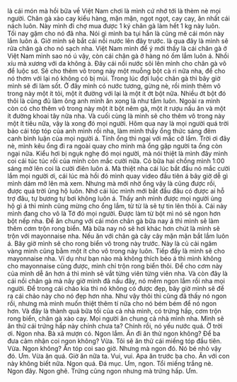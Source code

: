 là cái món mà hồi bữa về Việt Nam chơi là mình cứ nhớ tới là thèm nè mọi người. Chân gà xào cay kiểu hàng, mặn mặn, ngọt ngọt, cay cay, ăn nhất cái nách luôn. Này mình đi chợ mua được 1 ký chân gà làm hết 1 kg này luôn. Tối nay gặm cho nó đã nha. Nói gì mình ba tụi hắn là cũng mê cái món này lắm luôn á. Giờ mình sẽ bắt cái nồi nước lên đây trước. là qua đây là mình sẽ rửa chân gà cho nó sạch nha. Việt Nam mình để ý mới thấy là cái chân gà ở Việt Nam mình sao nó ú vậy, còn cái chân gà ở hàng nó ốm lắm luôn á. Nhồi xíu mà xương với da không à. Đây cái nồi nước sôi lên mình cho chân gà vô để luộc sơ. Sẽ cho thêm vô trong này một muỗng bột cà ri nữa nha, để cho nó thơm với lại nó không có bị mùi. Trong lúc đợi luộc chân gà thì bây giờ mình sẽ đi làm sốt. Ở đây mình có nước tương, gừng nè, rồi mình thêm vô trong này một ít tỏi, một ít đường với lại là một ít ớt bột nữa. Nhiều ớt bột đó thôi là cũng đủ làm ông anh mình ăn xong là như tắm luôn. Ngoài ra mình còn có cho thêm vô trong này một ít bột nêm gà, một ít rượu nấu ăn và một ít đường khoai tây nữa nha. Và cuối cùng là mình sẽ cho thêm vô trong này một ít tiêu nữa, vậy là xong đó mọi người. Hôm qua nay là mọi người quá trời bảo cái tóp tóp của anh mình rồi nha, làm mình thấy ổng thức sáng đêm canh bình luận của mọi người á. Tính ổng thì ngại với mắc cỡ lắm. Trời ơi đây nè, mình kêu ổng đi ra ngoài quay cho mình mà ổng gặp người ta ổng còn ngại nữa. Kiểu hơi bị ngụk nghẹ đó mọi người, mà nói thiệt là mình đây mình coi cái túc túc rồi của mình còn mắc cười nữa. Có bữa hai chồng mình 1:00 sáng mở lên coi là cười điên luôn á. Mà thiệt nha cái lúc bắt đầu nó mắc cười lắm mọi người ơi, cái lúc mà hồi đó mình quay video đầu tiên á bây giờ dễ gì mình dám mở lên mà xem. Nhưng mà mới nhờ ổng vậy là cũng được rồi, được quá trời ủng hộ luôn. Nhớ cái lúc mình mới bắt đầu đâu có được ai hỗ trợ đâu, tự bương tự bơi không luôn á. Thấy anh mình được mọi người ủng hộ gì á thì mình cũng mừng cho ổng lắm, từ từ là sẽ tự tin lên thôi à. Cái này mình đang cho vô là Tớ đó mọi người. Được làm từ bột mì nó sẽ ngon hơn bột nếp nha. Để ăn chung với cái món chân gà bữa nay á thì mình sẽ làm thêm cơm trộn rong biển. Mà bữa nay nó sẽ hơi khác hơn chút là mình sẽ trộn với mayonnaise nha. Nếu ăn với chân gà cây cây mặn mặn bắt lắm luôn á. Bây giờ mình sẽ cho rong biển vô trong này trước. Này là củ cải ngâm vàng mình cũng bằm một ít cho vô trong này luôn. Tiếp đấy là mình sẽ cho mayonnaise nha. Ví dụ như bạn nào mà không thích béo á thì mình không cho mayonnaise cũng được, mình chỉ trộn rong biển thôi. Để cho cơm này của mình dễ ăn hơn á thì mình sẽ vắt từng viên từng viên nha. Và còn đây là cái nồi chân gà mà nãy giờ mình đã nấu đây, nó mềm ngon lắm rồi nha mọi người. Để trong cái chảo kia thì nó không có được đẹp, bây giờ mình sẽ để ra cái chảo này cho nó đẹp hơn nha. Như vậy thôi thì cũng đã thấy nó ngon rồi, nhưng mà mình muốn thiệt thêm tí nữa cho nó bém bém để nó ngon hơn. Và đây là thành quả bữa tối của cả nhà mình, có trứng hấp, cơm trộn rong biển, chân gà xào cay. Mọi người ăn chung cả nhà mình nha. Mình sẽ ăn thử cái trứng hấp này chính chưa ta? Chính rồi, nó yếu nước quá. Ờ trời ơi. Ngon nha. Bà xã mượn có. Ngon lắm. Ăn đi ăn thử ngon không? Để ba đưa cảm nhận coi ngon không? Vừa. Tôi sẽ ăn thử cái miếng tóp đầu tiên. Vừa. Ngon không? Ăn tóp coi sao giờ. Nhưng mà ngon đó. Nó bé nhỏ vậy đó. Ưm. Vừa ăn quá. Giờ ăn nữa ta. Vui, vui. Apa ăn trước ba cho. Ăn với con này không biết nữa. Ngon quá. Đá mục. Ưm, ngon. Tổi miếng trắng nè. Ngon đây. Ngon ghê. Trứng cũng ngon nhưng mà trứng hấp. Ưm.